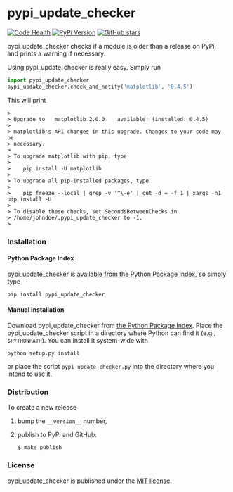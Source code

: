 # pypi_update_checker

[![Code Health](https://landscape.io/github/nschloe/pypi_update_checker/master/landscape.png)](https://landscape.io/github/nschloe/pypi_update_checker/master)
[![PyPi Version](https://img.shields.io/pypi/v/pypi_update_checker.svg)](https://pypi.python.org/pypi/pypi_update_checker)
[![GitHub stars](https://img.shields.io/github/stars/nschloe/pypi_update_checker.svg?style=social&label=Star&maxAge=2592000)](https://github.com/nschloe/pypi_update_checker)

pypi_update_checker checks if a module is older than a release on PyPi, and
prints a warning if necessary.

Using pypi_update_checker is really easy. Simply run
```python
import pypi_update_checker
pypi_update_checker.check_and_notify('matplotlib', '0.4.5')
```
This will print
```
>
> Upgrade to   matplotlib 2.0.0    available! (installed: 0.4.5)
>
> matplotlib's API changes in this upgrade. Changes to your code may be
> necessary.
>
> To upgrade matplotlib with pip, type
>
>    pip install -U matplotlib
>
> To upgrade all pip-installed packages, type
>
>    pip freeze --local | grep -v '^\-e' | cut -d = -f 1 | xargs -n1 pip install -U
>
> To disable these checks, set SecondsBetweenChecks in
> /home/johndoe/.pypi_update_checker to -1.
>
```

### Installation

#### Python Package Index

pypi_update_checker is [available from the Python Package
Index](https://pypi.python.org/pypi/pypi_update_checker/), so simply type
```
pip install pypi_update_checker
```

#### Manual installation

Download pypi_update_checker from
[the Python Package Index](https://pypi.python.org/pypi/pypi_update_checker/).
Place the pypi_update_checker script in a directory where Python can find it
(e.g., `$PYTHONPATH`).  You can install it system-wide with
```
python setup.py install
```
or place the script `pypi_update_checker.py` into the directory where you
intend to use it.


### Distribution

To create a new release

1. bump the `__version__` number,

2. publish to PyPi and GitHub:
    ```
    $ make publish
    ```

### License

pypi_update_checker is published under the [MIT license](https://en.wikipedia.org/wiki/MIT_License).
